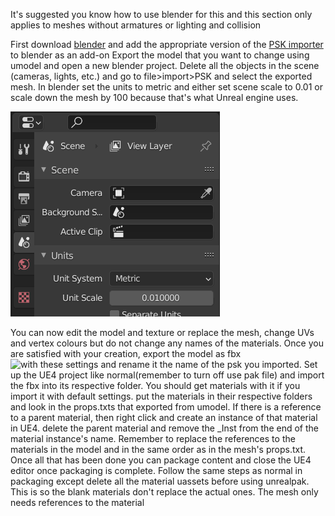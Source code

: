 It's suggested you know how to use blender for this and this section only applies to meshes without armatures or lighting and collision

First download [blender](https://www.blender.org/download/) and add the appropriate version of the [PSK importer](https://github.com/Befzz/blender3d_import_psk_psa) to blender as an add-on
Export the model that you want to change using umodel and open a new blender project. Delete all the objects in the scene (cameras, lights, etc.) and go to file>import>PSK and select the exported mesh. In blender set the units to metric and either set scene scale to 0.01 or scale down the mesh by 100 because that's what Unreal engine uses.

![](Images/blend.PNG)

You can now edit the model and texture or replace the mesh, change UVs and vertex colours but do not change any names of the materials. Once you are satisfied with your creation, export the model as fbx ![with these settings](Images/Export) and rename it the name of the psk you imported. 
Set up the UE4 project like normal(remember to turn off use pak file) and import the fbx into its respective folder. You should get materials with it if you import it with default settings. put the materials in their respective folders and look in the props.txts that exported from umodel. If there is a reference to a parent material, then right click and create an instance of that material in UE4. delete the parent material and remove the _Inst from the end of the material instance's name. Remember to replace the references to the materials in the model and in the same order as in the mesh's props.txt. Once all that has been done you can package content and close the UE4 editor once packaging is complete. Follow the same steps as normal in packaging except delete all the material uassets before using unrealpak. This is so the blank materials don't replace the actual ones. The mesh only needs references to the material
